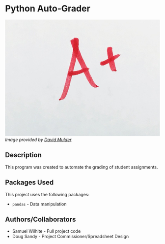 # Python Auto-Grader
![readme-header-image.jpg](assets/readme-header-image.jpg)\
*Image provided by [David Mulder](https://www.flickr.com/photos/113026679@N03/26647523637)*

## Description
This program was created to automate the grading of student assignments.


## Packages Used
This project uses the following packages:
- `pandas` - Data manipulation

## Authors/Collaborators
- Samuel Wilhite - Full project code
- Doug Sandy - Project Commissioner/Spreadsheet Design